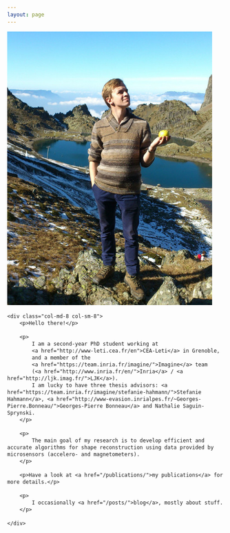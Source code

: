 ```yaml
---
layout: page
---
```


<div class="row">
    <div class="col-md-4 col-sm-4">
        <img src="/assets/apple.jpg" alt="" />
    </div>
    
    <div class="col-md-8 col-sm-8">
        <p>Hello there!</p>
        
        <p>
            I am a second-year PhD student working at
            <a href="http://www-leti.cea.fr/en">CEA-Leti</a> in Grenoble,
            and a member of the 
            <a href="https://team.inria.fr/imagine/">Imagine</a> team
            (<a href="http://www.inria.fr/en/">Inria</a> / <a href="http://ljk.imag.fr/">LJK</a>).
            I am lucky to have three thesis advisors: <a href="https://team.inria.fr/imagine/stefanie-hahmann/">Stefanie Hahmann</a>, <a href="http://www-evasion.inrialpes.fr/~Georges-Pierre.Bonneau/">Georges-Pierre Bonneau</a> and Nathalie Saguin-Sprynski.
        </p>
        
        <p>
            The main goal of my research is to develop efficient and accurate algorithms for shape reconstruction using data provided by microsensors (accelero- and magnetometers).
        </p>
        
        <p>Have a look at <a href="/publications/">my publications</a> for more details.</p>
        
        <p>
            I occasionally <a href="/posts/">blog</a>, mostly about stuff.
        </p>

    </div>
</div>
